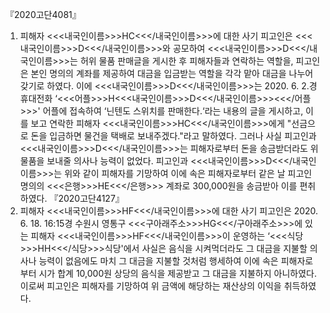 『2020고단4081』
1. 피해자 <<<내국인이름>>>HC<<</내국인이름>>>에 대한 사기
피고인은 <<<내국인이름>>>D<<</내국인이름>>>와 공모하여 <<<내국인이름>>>D<<</내국인이름>>>는 허위 물품 판매글을 게시한 후 피해자들과 연락하는 역할을, 피고인은 본인 명의의 계좌를 제공하여 대금을 입금받는 역할을 각각 맡아 대금을 나누어 갖기로 하였다.
이에 <<<내국인이름>>>D<<</내국인이름>>>는 2020. 6. 2.경 휴대전화 ‘<<<어플>>>H<<<내국인이름>>>D<<</내국인이름>>><<</어플>>>' 어플에 접속하여 ‘닌텐도 스위치를 판매한다.‘라는 내용의 글을 게시하고, 이를 보고 연락한 피해자 <<<내국인이름>>>HC<<</내국인이름>>>에게 "선금으로 돈을 입금하면 물건을 택배로 보내주겠다."라고 말하였다.
그러나 사실 피고인과 <<<내국인이름>>>D<<</내국인이름>>>는 피해자로부터 돈을 송금받더라도 위 물품을 보내줄 의사나 능력이 없었다.
피고인과 <<<내국인이름>>>D<<</내국인이름>>>는 위와 같이 피해자를 기망하여 이에 속은 피해자로부터 같은 날 피고인 명의의 <<<은행>>>HE<<</은행>>> 계좌로 300,000원을 송금받아 이를 편취하였다.
『2020고단4127』
2. 피해자 <<<내국인이름>>>HF<<</내국인이름>>>에 대한 사기
피고인은 2020. 6. 18. 16:15경 수원시 영통구 <<<구아래주소>>>HG<<</구아래주소>>>에 있는 피해자 <<<내국인이름>>>HF<<</내국인이름>>>이 운영하는 ‘<<<식당>>>HH<<</식당>>>식당'에서 사실은 음식을 시켜먹더라도 그 대금을 지불할 의사나 능력이 없음에도 마치 그 대금을 지불할 것처럼 행세하여 이에 속은 피해자로부터 시가 합계 10,000원 상당의 음식을 제공받고 그 대금을 지불하지 아니하였다.
이로써 피고인은 피해자를 기망하여 위 금액에 해당하는 재산상의 이익을 취득하였다.
